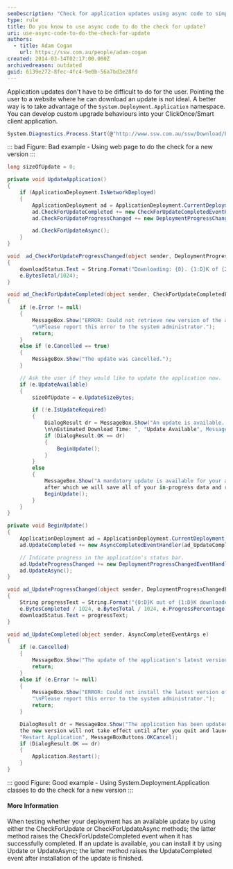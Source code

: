```yaml
---
seoDescription: "Check for application updates using async code to simplify the process for users and ensure a seamless experience."
type: rule
title: Do you know to use async code to do the check for update?
uri: use-async-code-to-do-the-check-for-update
authors:
  - title: Adam Cogan
    url: https://ssw.com.au/people/adam-cogan
created: 2014-03-14T02:17:00.000Z
archivedreason: outdated
guid: 6139e272-8fec-4fc4-9e0b-56a7bd3e28fd
---
```


Application updates don't have to be difficult to do for the user. Pointing the user to a website where he can download an update is not ideal. A better way is to take advantage of the `System.Deployment.Application` namespace. You can develop custom upgrade behaviours into your ClickOnce/Smart client application.

<!--endintro-->
 
```cs
System.Diagnostics.Process.Start(@"http://www.ssw.com.au/ssw/Download/ProdBasket.aspx?ID=15");
```
::: bad
Figure: Bad example - Using web page to do the check for a new version
:::

```cs
long sizeOfUpdate = 0;

private void UpdateApplication()
{
    if (ApplicationDeployment.IsNetworkDeployed)
    {
        ApplicationDeployment ad = ApplicationDeployment.CurrentDeployment;
        ad.CheckForUpdateCompleted += new CheckForUpdateCompletedEventHandler(ad_CheckForUpdateCompleted);
        ad.CheckForUpdateProgressChanged += new DeploymentProgressChangedEventHandler(ad_CheckForUpdateProgressChanged);

        ad.CheckForUpdateAsync();
    }
}

void  ad_CheckForUpdateProgressChanged(object sender, DeploymentProgressChangedEventArgs e)
{
    downloadStatus.Text = String.Format("Downloading: {0}. {1:D}K of {2:D}K downloaded.", e.State, e.BytesCompleted/1024, 
    e.BytesTotal/1024);   
}

void ad_CheckForUpdateCompleted(object sender, CheckForUpdateCompletedEventArgs e)
{
    if (e.Error != null)
    {
        MessageBox.Show("ERROR: Could not retrieve new version of the application. Reason: \n" + e.Error.Message + 
        "\nPlease report this error to the system administrator.");
        return;
    }
    else if (e.Cancelled == true)
    {
        MessageBox.Show("The update was cancelled.");
    }

    // Ask the user if they would like to update the application now.
    if (e.UpdateAvailable)
    {
        sizeOfUpdate = e.UpdateSizeBytes;

        if (!e.IsUpdateRequired)
        {
            DialogResult dr = MessageBox.Show("An update is available. Would you like to update the application now?
            \n\nEstimated Download Time: ", "Update Available", MessageBoxButtons.OKCancel);
            if (DialogResult.OK == dr)
            {
                BeginUpdate();
            }
        }
        else
        {
            MessageBox.Show("A mandatory update is available for your application. We will install the update now, 
            after which we will save all of your in-progress data and restart your application.");
            BeginUpdate();
        }
    }
}

private void BeginUpdate()
{
    ApplicationDeployment ad = ApplicationDeployment.CurrentDeployment;
    ad.UpdateCompleted += new AsyncCompletedEventHandler(ad_UpdateCompleted);

    // Indicate progress in the application's status bar.
    ad.UpdateProgressChanged += new DeploymentProgressChangedEventHandler(ad_UpdateProgressChanged);
    ad.UpdateAsync();
}

void ad_UpdateProgressChanged(object sender, DeploymentProgressChangedEventArgs e)
{
    String progressText = String.Format("{0:D}K out of {1:D}K downloaded - {2:D}% complete", 
    e.BytesCompleted / 1024, e.BytesTotal / 1024, e.ProgressPercentage);
    downloadStatus.Text = progressText;
}

void ad_UpdateCompleted(object sender, AsyncCompletedEventArgs e)
{
    if (e.Cancelled)
    {
        MessageBox.Show("The update of the application's latest version was cancelled.");
        return;
    }
    else if (e.Error != null)
    {
        MessageBox.Show("ERROR: Could not install the latest version of the application. Reason: \n" + e.Error.Message + 
        "\nPlease report this error to the system administrator.");
        return;
    }

    DialogResult dr = MessageBox.Show("The application has been updated. Restart? (If you do not restart now, 
    the new version will not take effect until after you quit and launch the application again.)", 
    "Restart Application", MessageBoxButtons.OKCancel);
    if (DialogResult.OK == dr)
    {
        Application.Restart();
    }
}
```
::: good
Figure: Good example - Using System.Deployment.Application classes to do the check for a new version
:::

#### More Information
 
When testing whether your deployment has an available update by using either the CheckForUpdate or CheckForUpdateAsync methods; the latter method raises the CheckForUpdateCompleted event when it has successfully completed. If an update is available, you can install it by using Update or UpdateAsync; the latter method raises the UpdateCompleted event after installation of the update is finished.
